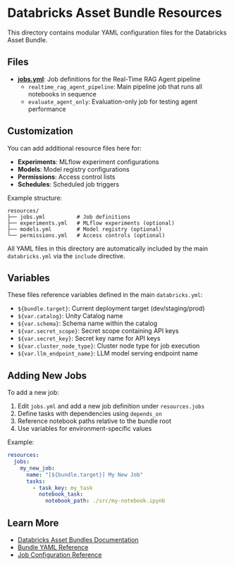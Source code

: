 # Databricks Asset Bundle Resources

This directory contains modular YAML configuration files for the Databricks Asset Bundle.

## Files

- **[jobs.yml](jobs.yml)**: Job definitions for the Real-Time RAG Agent pipeline
  - `realtime_rag_agent_pipeline`: Main pipeline job that runs all notebooks in sequence
  - `evaluate_agent_only`: Evaluation-only job for testing agent performance

## Customization

You can add additional resource files here for:
- **Experiments**: MLflow experiment configurations
- **Models**: Model registry configurations
- **Permissions**: Access control lists
- **Schedules**: Scheduled job triggers

Example structure:
```
resources/
├── jobs.yml          # Job definitions
├── experiments.yml   # MLflow experiments (optional)
├── models.yml        # Model registry (optional)
└── permissions.yml   # Access controls (optional)
```

All YAML files in this directory are automatically included by the main `databricks.yml` via the `include` directive.

## Variables

These files reference variables defined in the main `databricks.yml`:
- `${bundle.target}`: Current deployment target (dev/staging/prod)
- `${var.catalog}`: Unity Catalog name
- `${var.schema}`: Schema name within the catalog
- `${var.secret_scope}`: Secret scope containing API keys
- `${var.secret_key}`: Secret key name for API keys
- `${var.cluster_node_type}`: Cluster node type for job execution
- `${var.llm_endpoint_name}`: LLM model serving endpoint name

## Adding New Jobs

To add a new job:

1. Edit `jobs.yml` and add a new job definition under `resources.jobs`
2. Define tasks with dependencies using `depends_on`
3. Reference notebook paths relative to the bundle root
4. Use variables for environment-specific values

Example:
```yaml
resources:
  jobs:
    my_new_job:
      name: "[${bundle.target}] My New Job"
      tasks:
        - task_key: my_task
          notebook_task:
            notebook_path: ./src/my-notebook.ipynb
```

## Learn More

- [Databricks Asset Bundles Documentation](https://docs.databricks.com/dev-tools/bundles/index.html)
- [Bundle YAML Reference](https://docs.databricks.com/dev-tools/bundles/reference.html)
- [Job Configuration Reference](https://docs.databricks.com/dev-tools/bundles/jobs-reference.html)
